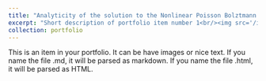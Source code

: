 ```yaml
---
title: "Analyticity of the solution to the Nonlinear Poisson Bolztmann Equation"
excerpt: "Short description of portfolio item number 1<br/><img src='/images/1a63-Vol-Potential-3.png'>"
collection: portfolio
---
```


This is an item in your portfolio. It can be have images or nice text. If you name the file .md, it will be parsed as markdown. If you name the file .html, it will be parsed as HTML. 
